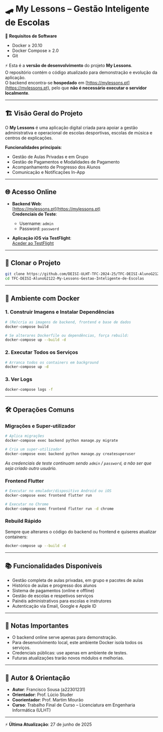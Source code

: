 # 🛹 My Lessons – Gestão Inteligente de Escolas

🔧 **Requisitos de Software**  
- Docker ≥ 20.10  
- Docker Compose ≥ 2.0  
- Git  

⚡ Esta é a **versão de desenvolvimento** do projeto **My Lessons**.  
O repositório contém o código atualizado para demonstração e evolução da aplicação.  
O backend encontra-se **hospedado** em [https://mylessons.pt](https://mylessons.pt), pelo que **não é necessário executar o servidor localmente**.  

---

## 🏗️ Visão Geral do Projeto

O **My Lessons** é uma aplicação digital criada para apoiar a gestão administrativa e operacional de escolas desportivas, escolas de música e centros de explicações.

**Funcionalidades principais**:
- Gestão de Aulas Privadas e em Grupo  
- Gestão de Pagamentos e Modalidades de Pagamento  
- Acompanhamento de Progresso dos Alunos  
- Comunicação e Notificações In-App  

---

## 🌐 Acesso Online

- **Backend Web**:  
  [https://mylessons.pt](https://mylessons.pt)  
  **Credenciais de Teste**:  
  - Username: `admin`  
  - Password: `password`

- **Aplicação iOS via TestFlight**:  
  [Aceder ao TestFlight](https://testflight.apple.com/join/NUZAbPqm)

---

## 🔄 Clonar o Projeto

```bash
git clone https://github.com/DEISI-ULHT-TFC-2024-25/TFC-DEISI-AlunoG2122-My-Lessons-Gestao-Inteligente-de-Escolas.git
cd TFC-DEISI-AlunoG2122-My-Lessons-Gestao-Inteligente-de-Escolas
```

---

## 🐳 Ambiente com Docker

### 1. Construir Imagens e Instalar Dependências

```bash
# (Re)cria as imagens de backend, frontend e base de dados
docker-compose build

# Se alterares Dockerfile ou dependências, força rebuild:
docker-compose up --build -d
```

### 2. Executar Todos os Serviços

```bash
# Arranca todos os containers em background
docker-compose up -d
```

### 3. Ver Logs

```bash
docker-compose logs -f
```

---

## 🛠️ Operações Comuns

### Migrações e Super-utilizador

```bash
# Aplica migrações
docker-compose exec backend python manage.py migrate

# Cria um super-utilizador
docker-compose exec backend python manage.py createsuperuser
```

_As credenciais de teste continuam sendo `admin` / `password`, a não ser que seja criado outro usuário._

### Frontend Flutter

```bash
# Executar no emulador/dispositivo Android ou iOS
docker-compose exec frontend flutter run

# Executar no Chrome
docker-compose exec frontend flutter run -d chrome
```

### Rebuild Rápido

Sempre que alterares o código do backend ou frontend e quiseres atualizar containers:

```bash
docker-compose up --build -d
```

---

## 📚 Funcionalidades Disponíveis

- Gestão completa de aulas privadas, em grupo e pacotes de aulas  
- Histórico de aulas e progresso dos alunos  
- Sistema de pagamentos (online e offline)  
- Gestão de escolas e respetivos serviços  
- Painéis administrativos para escolas e instrutores  
- Autenticação via Email, Google e Apple ID  

---

## 📄 Notas Importantes

- O backend online serve apenas para demonstração.  
- Para desenvolvimento local, este ambiente Docker isola todos os serviços.  
- Credenciais públicas: use apenas em ambiente de testes.  
- Futuras atualizações trarão novos módulos e melhorias.

---

## 📝 Autor & Orientação

- **Autor**: Francisco Sousa (a22301231)  
- **Orientador**: Prof. Lúcio Studer  
- **Coorientador**: Prof. Martim Mourão  
- **Curso**: Trabalho Final de Curso – Licenciatura em Engenharia Informática (ULHT)

---

⚡ **Última Atualização**: 27 de junho de 2025  
